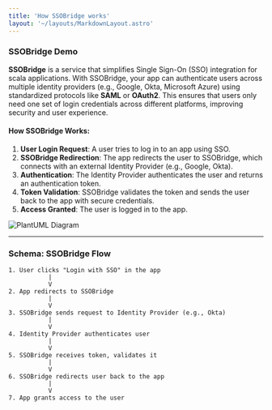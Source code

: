 ```yaml
---
title: 'How SSOBridge works'
layout: '~/layouts/MarkdownLayout.astro'
---
```


### **SSOBridge Demo**

**SSOBridge** is a service that simplifies Single Sign-On (SSO) integration for scala applications. With SSOBridge, your app can authenticate users across multiple identity providers (e.g., Google, Okta, Microsoft Azure) using standardized protocols like **SAML** or **OAuth2**.
This ensures that users only need one set of login credentials across different platforms, improving security and user experience.

#### **How SSOBridge Works**:

1. **User Login Request**: A user tries to log in to an app using SSO.
2. **SSOBridge Redirection**: The app redirects the user to SSOBridge, which connects with an external Identity Provider (e.g., Google, Okta).
3. **Authentication**: The Identity Provider authenticates the user and returns an authentication token.
4. **Token Validation**: SSOBridge validates the token and sends the user back to the app with secure credentials.
5. **Access Granted**: The user is logged in to the app.

![PlantUML Diagram](https://www.planttext.com/api/plantuml/png/NP3FRi8m38VlUGghTrwWXuco0qAQD4G5To-nm6gN5CS5yVR4bUZeJldZJvz_zZehYew_lKElIU2OITnGljZpW56XQeQX0inGpcMXRRytmk5CKtb-BQ5TeAYi3zXBkd4WcU1Ts3jdhM3rOU8QFdlsNORgAvqvmftrOiRAbQ8nixs60mKMyWgQtfhEDwEBleQMOW0SzM81F2gd24BNaRAw0lopDdyWmMXBM1ZVo1Fs78pIr55SOjCeSq3Jm0_wxZM5JLp3Lcmpw3tbxDownBJrFm40)

---

### **Schema: SSOBridge Flow**

```plaintext
1. User clicks "Login with SSO" in the app
           |
           V
2. App redirects to SSOBridge
           |
           V
3. SSOBridge sends request to Identity Provider (e.g., Okta)
           |
           V
4. Identity Provider authenticates user
           |
           V
5. SSOBridge receives token, validates it
           |
           V
6. SSOBridge redirects user back to the app
           |
           V
7. App grants access to the user
```
